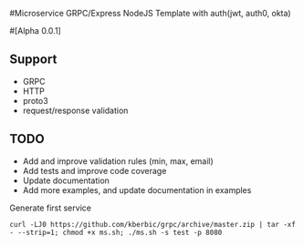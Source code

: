 #Microservice GRPC/Express NodeJS Template with auth(jwt, auth0, okta) 

#[Alpha 0.0.1] 

## Support
- GRPC
- HTTP
- proto3
- request/response validation

## TODO
- Add and improve validation rules (min, max, email)
- Add tests and improve code coverage
- Update documentation
- Add more examples, and update documentation in examples

Generate first service

    curl -LJ0 https://github.com/kberbic/grpc/archive/master.zip | tar -xf - --strip=1; chmod +x ms.sh; ./ms.sh -s test -p 8080